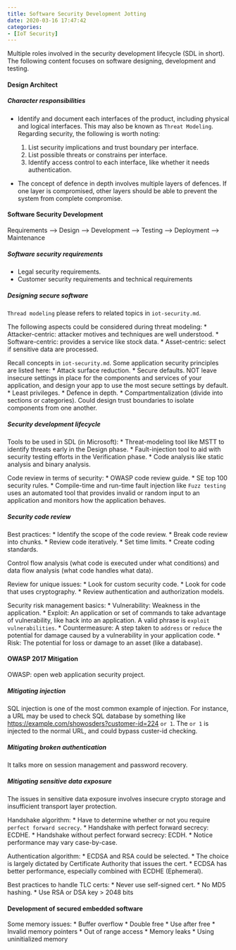 ```yaml
---
title: Software Security Development Jotting
date: 2020-03-16 17:47:42
categories:
- [IoT Security]
---
```


Multiple roles involved in the security development lifecycle (SDL in short). The following content focuses on software designing, development and testing.

#### Design Architect

##### Character responsibilities

* Identify and document each interfaces of the product, including physical and logical interfaces. This may also be known as `Threat Modeling`. Regarding security, the following is worth noting: 
    1. List security implications and trust boundary per interface.
    2. List possible threats or constrains per interface.
    3. Identify access control to each interface, like whether it needs authentication.

* The concept of defence in depth involves multiple layers of defences. If one layer is compromised, other layers should be able to prevent the system from complete compromise.

#### Software Security Development

Requirements --> Design --> Development --> Testing --> Deployment --> Maintenance

##### Software security requirements

* Legal security requirements.
* Customer security requirements and technical requirements

##### Designing secure software

`Thread modeling` please refers to related topics in `iot-security.md`.

The following aspects could be considered during threat modeling:
    * Attacker-centric: attacker motives and techniques are well understood.
    * Software-centric: provides a service like stock data.
    * Asset-centric: select if sensitive data are processed.

Recall concepts in `iot-security.md`. Some application security principles are listed here:
    * Attack surface reduction.
    * Secure defaults. NOT leave insecure settings in place for the components and services of your application, and design your app to use the most secure settings by default.
    * Least privileges.
    * Defence in depth.
    * Compartmentalization (divide into sections or categories). Could design trust boundaries to isolate components from one another.

##### Security development lifecycle

Tools to be used in SDL (in Microsoft):
    * Threat-modeling tool like MSTT to identify threats early in the Design phase.
    * Fault-injection tool to aid with security testing efforts in the Verification phase.
    * Code analysis like static analysis and binary analysis.

Code review in terms of security:
    * OWASP code review guide.
    * SE top 100 security rules.
    * Compile-time and run-time fault injection like `Fuzz testing` uses an automated tool that provides invalid or random input to an application and monitors how the application behaves.


##### Security code review

Best practices:
    * Identify the scope of the code review.
    * Break code review into chunks.
    * Review code iteratively.
    * Set time limits.
    * Create coding standards.

Control flow analysis (what code is executed under what conditions) and data flow analysis (what code handles what data).

Review for unique issues:
    * Look for custom security code.
    * Look for code that uses cryptography.
    * Review authentication and authorization models.

Security risk management basics:
    * Vulnerability: Weakness in the application.
    * Exploit: An application or set of commands to take advantage of vulnerability, like hack into an application. A valid phrase is `exploit vulnerabilities`.
    * Countermeasure: A step taken to `address` or `reduce` the potential for damage caused by a vulnerability in your application code.
    * Risk: The potential for loss or damage to an asset (like a database).

#### OWASP 2017 Mitigation

OWASP: open web application security project.

##### Mitigating injection

SQL injection is one of the most common example of injection. For instance, a URL may be used to check SQL database by something like https://example.com/showosders?customer-id=224 `or 1`. The `or 1` is injected to the normal URL, and could bypass custer-id checking.

##### Mitigating broken authentication

It talks more on session management and password recovery.

##### Mitigating sensitive data exposure

The issues in sensitive data exposure involves insecure crypto storage and insufficient transport layer protection.

Handshake algorithm:
    * Have to determine whether or not you require `perfect forward secrecy`.
    * Handshake with perfect forward secrecy: ECDHE.
    * Handshake without perfect forward secrecy: ECDH.
    * Notice performance may vary case-by-case.

Authentication algorithm:
    * ECDSA and RSA could be selected.
    * The choice is largely dictated by Certificate Authority that issues the cert.
    * ECDSA has better performance, especially combined with ECDHE (Ephemeral).


Best practices to handle TLC certs:
    * Never use self-signed cert.
    * No MD5 hashing.
    * Use RSA or DSA key > 2048 bits


#### Development of secured embedded software

Some memory issues:
    * Buffer overflow
    * Double free
    * Use after free
    * Invalid memory pointers
    * Out of range access
    * Memory leaks
    * Using uninitialized memory

